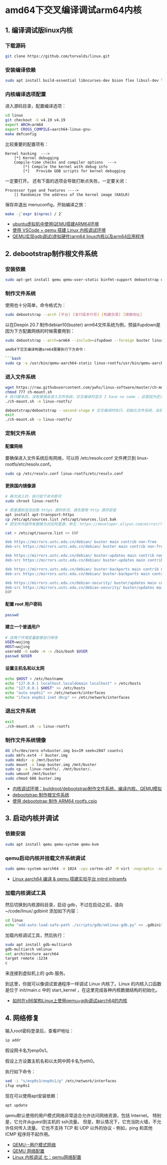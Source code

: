 # amd64下交叉编译调试arm64内核

## 1. 编译调试版linux内核

### 下载源码

```bash
git clone https://github.com/torvalds/linux.git
```

### 安装编译依赖

```bash
sudo apt install build-essential libncurses-dev bison flex libssl-dev libelf-dev gcc-aarch64-linux-gnu
```

### 内核编译选项配置

进入源码目录，配置编译选项：

```bash
cd linux
git checkout -b v4.19 v4.19
export ARCH=arm64
export CROSS_COMPILE=aarch64-linux-gnu-
make defconfig
```

比较重要的配置项有：

```text
Kernel hacking  --->
    [*] Kernel debugging
    Compile-time checks and compiler options  --->
        [*] Compile the kernel with debug info
        [*]   Provide GDB scripts for kernel debugging
```

一定要打开。
还有下面的选项会导致打断点失败，一定要关闭：

```text
Processor type and features ---->
    [] Randomize the address of the kernel image (KASLR)
```

保存并退出 menuconfig，开始编译之旅：

```bash
make -j`expr $(nproc) / 2`
```

- [ubuntu虚拟机中使用QEMU搭建ARM64环境](https://blog.csdn.net/qq_41660119/article/details/123949923)
- [使用 VSCode + qemu 搭建 Linux 内核调试环境](https://blog.csdn.net/eydwyz/article/details/114019532)
- [QEMU实现gdb调试(虚拟硬件)arm64 linux内核以及arm64应用程序](https://blog.csdn.net/w346665682/article/details/118446953)

## 2. debootstrap制作根文件系统

### 安装依赖

```bash
sudo apt-get install qemu qemu-user-static binfmt-support debootstrap debian-archive-keyring
```

### 制作文件系统

使用也十分简单，命令格式为：

```bash
sudo debootstrap --arch [平台] [发行版本代号] [构建目录] [镜像地址]
```

以在Deepin 20.7 制作debian10(buster) arm64文件系统为例，预装ifupdown是因为下方配置网络的时候需要用到：

```bash
sudo debootstrap --arch=arm64 --include=ifupdown --foreign buster linux-rootfs http://ftp.cn.debian.org/debian/

amd64下交叉编译构建arm64需要执行下方命令：

```bash
sudo cp -a /usr/bin/qemu-aarch64-static linux-rootfs/usr/bin/qemu-aarch64-static
```

### 进入文件系统

```bash
wget https://raw.githubusercontent.com/ywhs/linux-software/master/ch-mount.sh
chmod 777 ch-mount.sh
# 执行脚本后，没有报错会进入文件系统，交叉编译时显示 I have no name ，这是因为还没有初始化。
./ch-mount.sh -m linux-rootfs/

debootstrap/debootstrap --second-stage # 交叉编译时执行，初始化文件系统，会把一个系统的基础包初始化
exit
./ch-mount.sh -u linux-rootfs/
```

### 定制文件系统

#### 配置网络

要确保进入文件系统后有网络，可以将 /etc/resolv.conf 文件拷贝到 linux-rootfs/etc/resolv.conf。

```bash
sudo cp /etc/resolv.conf linux-rootfs/etc/resolv.conf
```

#### 更换国内镜像源

```bash
# 再次进入时，执行如下命令即可
sudo chroot linux-rootfs

# 若是遇到没法拉取 https 源的状况，请先使用 http 源并安装
apt install apt-transport-https
cp /etc/apt/sources.list /etc/apt/sources.list.bak
# 把文件内容所有替换为对应阿里源，参见：https://developer.aliyun.com/mirror/?spm=a2c6h.12873639.J_5404914170.29.2feb6235F6x30d

cat > /etc/apt/source.list << EOF

deb https://mirrors.ustc.edu.cn/debian/ buster main contrib non-free
deb-src https://mirrors.ustc.edu.cn/debian/ buster main contrib non-free

deb https://mirrors.ustc.edu.cn/debian/ buster-updates main contrib non-free
deb-src https://mirrors.ustc.edu.cn/debian/ buster-updates main contrib non-free

deb https://mirrors.ustc.edu.cn/debian/ buster-backports main contrib non-free
deb-src https://mirrors.ustc.edu.cn/debian/ buster-backports main contrib non-free

deb https://mirrors.ustc.edu.cn/debian-security/ buster/updates main contrib non-free
deb-src https://mirrors.ustc.edu.cn/debian-security/ buster/updates main contrib non-free
EOF
```

#### 配置 root 用户密码

```bash
passwd
```

#### 建立一个普通用户

```bash
# 这两个环境变量能够自行修改
USER=wujing
HOST=wujing
useradd -G sudo -m -s /bin/bash $USER
passwd $USER
```

#### 设置主机名和以太网

```bash
echo $HOST > /etc/hostname
echo "127.0.0.1 localhost.localdomain localhost" > /etc/hosts
echo "127.0.0.1 $HOST" >> /etc/hosts
echo "auto enp0s1" >> /etc/network/interfaces
echo "iface enp0s1 inet dhcp" >> /etc/network/interfaces
```

### 退出文件系统

```bash
exit
./ch-mount.sh -u linux-rootfs
```

### 制作文件系统镜像

```bash
dd if=/dev/zero of=buster.img bs=1M seek=2047 count=1
sudo mkfs.ext4 -F buster.img
sudo mkdir -p /mnt/buster
sudo mount -o loop buster.img /mnt/buster
sudo cp -a linux-rootfs/. /mnt/buster/.
sudo umount /mnt/buster
sudo chmod 666 buster.img
```

- [内核调试环境：buildroot/debootstrap制作文件系统、编译内核、QEMU模拟](https://blog.csdn.net/weixin_49393427/article/details/126435589)
- [debootstrap 制作根文件系统](https://www.cnblogs.com/huaibovip/p/debootstrap-fs.html)
- [使用 debootstrap 制作 ARM64 rootfs.cpio](https://blog.51cto.com/u_13731941/5399257)

## 3. 启动内核并调试

### 依赖安装

```bash
sudo apt install qemu qemu-system qemu-kvm
```

### qemu启动内核并挂载文件系统调试

```bash
sudo qemu-system-aarch64 -m 1024 -cpu cortex-a57 -M virt -nographic -smp 4 -kernel ~/code/linux/arch/arm64/boot/Image -append "noinintrd sched_debug root=/dev/vda rootfstype=ext4 rw crashkernel=256M loglevel=8" -drive if=none,file=buster.img,id=hd0 -device virtio-blk-device,drive=hd0 -S -s
```

- [Linux aarch64 编译 &amp; qemu 搭建实验平台 initrd initramfs](https://blog.csdn.net/FJDJFKDJFKDJFKD/article/details/100021609)

### 加载内核调试工具

然后切换到内核源码目录，启动 gdb，不过在启动之前，请向 ~/code/linux/.gdbinit 添加如下内容：

```bash
cd linux
echo "add-auto-load-safe-path ./scripts/gdb/vmlinux-gdb.py" >> .gdbinit
```

加载内核调试工具，然后执行：

```bash
sudo apt install gdb-multiarch
gdb-multiarch vmlinux
set architecture aarch64
target remote :1234
c
```

来连接到虚拟机上的 gdb 服务。

到这里，你就可以像调试普通程序一样调试 Linux 内核了。Linux 的内核入口函数是位于 init/main.c 中的 start_kernel ，在这里完成各种内核数据结构的初始化。

- [如何在x86架构Linux上使用qemu+gdb调试aarch64的内核](https://zhuanlan.zhihu.com/p/47783910)

## 4. 网络修复

输入root密码登录后，查看IP地址：

```bash
ip addr
```

假设网卡名为enp0s1。

假设上方设置主机名和以太网中网卡名为eth0。

执行如下命令：

```bash
sed -i "s/enp0s3/enp0s1/g" /etc/network/interfaces
ifup enp0s1
```

现在可以使用apt安装依赖：

```bash
apt update
```

qemu默认使用的用户模式网络非常适合允许访问网络资源，包括 Internet。 特别是，它允许从guest到主机的 ssh流量。 但是，默认情况下，它充当防火墙，不允许任何传入流量。 它也不支持 TCP 和 UDP 以外的协议 - 例如，ping 和其他 ICMP 程序将不起作用。

- [QEMU--用户模式网络](https://blog.csdn.net/m0_43406494/article/details/124827927)
- [QEMU 网络配置](https://tomwei7.com/2021/10/09/qemu-network-config/)
- [Linux 内核调试 七：qemu网络配置](https://blog.csdn.net/OnlyLove_/article/details/124536607)
